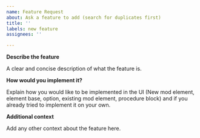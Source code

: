 ```yaml
---
name: Feature Request
about: Ask a feature to add (search for duplicates first)
title: ''
labels: new feature
assignees: ''

---
```


**Describe the feature**

A clear and concise description of what the feature is.

**How would you implement it?**

Explain how you would like to be implemented in the UI (New mod element, element base, option, existing mod element, procedure block) and if you already tried to implement it on your own.

**Additional context**

Add any other context about the feature here.
